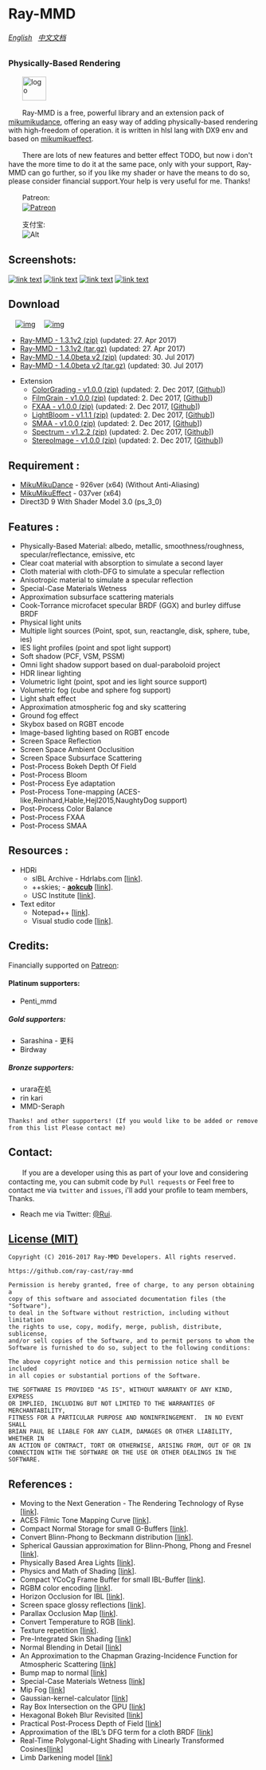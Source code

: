 Ray-MMD
========
###### [English](https://github.com/ray-cast/ray-mmd/blob/developing/README.md) &nbsp; [中文文档](https://github.com/ray-cast/ray-mmd/blob/developing/README_chs.md)
### Physically-Based Rendering ###
　　<img style="vertical-align: top;" src="./Shader/screenshots/logo.png" alt="logo" height="48px">

　　Ray-MMD is a free, powerful library and an extension pack of [mikumikudance](http://www.geocities.jp/higuchuu4/index_e.htm), offering an easy way of adding physically-based rendering with high-freedom of operation. it is written in hlsl lang with DX9 env and based on [mikumikueffect](https://bowlroll.net/file/35012). 

　　There are lots of new features and better effect TODO, but now i don't have the more time to do it at the same pace, only with your support, Ray-MMD can go further, so if you like my shader or have the means to do so, please consider financial support.Your help is very useful for me. Thanks! 

　　Patreon:
<br>　　[![Patreon](https://cloud.githubusercontent.com/assets/8225057/5990484/70413560-a9ab-11e4-8942-1a63607c0b00.png)](http://www.patreon.com/cubizer)

　　支付宝:
<br>　　![Alt](https://raw.githubusercontent.com/ray-cast/ray-mmd/developing/Shader/screenshots/ali.png)

Screenshots:
------------
[![link text](./Shader/screenshots/screen1_small.jpg)](https://raw.githubusercontent.com/ray-cast/ray-mmd/developing/Shader/screenshots/screen1.jpg)
[![link text](./Shader/screenshots/screen2_small.png)](https://raw.githubusercontent.com/ray-cast/ray-mmd/developing/Shader/screenshots/screen2.png)
[![link text](./Shader/screenshots/screen3_small.jpg)](https://raw.githubusercontent.com/ray-cast/ray-mmd/developing/Shader/screenshots/screen3.png)
[![link text](./Shader/screenshots/screen4_small.jpg)](https://raw.githubusercontent.com/ray-cast/ray-mmd/developing/Shader/screenshots/screen4.png)

Download
------------
　[![img](https://img.shields.io/badge/version-1.3.1v2-brightgreen.svg)](https://github.com/ray-cast/ray-mmd/archive/1.3.1v2.zip)
　[![img](https://img.shields.io/badge/version-1.4.0beta3-brightgreen.svg)](https://github.com/ray-cast/ray-mmd/archive/140beta3.zip)

* [Ray-MMD - 1.3.1v2 (zip)](https://github.com/ray-cast/ray-mmd/archive/1.3.1v2.zip)  (updated: 27. Apr 2017)
* [Ray-MMD - 1.3.1v2 (tar.gz)](https://github.com/ray-cast/ray-mmd/archive/1.3.1v2.tar.gz)  (updated: 27. Apr 2017)
* [Ray-MMD - 1.4.0beta v2 (zip)](https://github.com/ray-cast/ray-mmd/archive/140beta2.zip) (updated: 30. Jul 2017)
* [Ray-MMD - 1.4.0beta v2 (tar.gz)](https://github.com/ray-cast/ray-mmd/archive/140beta2.tar.gz) (updated: 30. Jul 2017)
- Extension
	- [ColorGrading - v1.0.0 (zip)](https://github.com/MikuMikuShaders/ColorGrading/archive/v1.0.0.zip) (updated: 2. Dec 2017, \[[Github](https://github.com/MikuMikuShaders/ColorGrading)\])
	- [FilmGrain - v1.0.0 (zip)](https://github.com/MikuMikuShaders/FilmGrain/archive/v1.0.0.zip) (updated: 2. Dec 2017, \[[Github](https://github.com/MikuMikuShaders/FilmGrain)\])
	- [FXAA - v1.0.0 (zip)](https://github.com/MikuMikuShaders/FXAA/archive/v1.0.0.zip) (updated: 2. Dec 2017, \[[Github](https://github.com/MikuMikuShaders/FXAA)\])
	- [LightBloom - v1.1.1 (zip)](https://github.com/MikuMikuShaders/LightBloom/archive/v1.1.1.zip) (updated: 2. Dec 2017, \[[Github](https://github.com/MikuMikuShaders/LightBloom)\])
	- [SMAA - v1.0.0 (zip)](https://github.com/MikuMikuShaders/SMAA/archive/v1.0.0.zip) (updated: 2. Dec 2017, \[[Github](https://github.com/MikuMikuShaders/SMAA)\])
	- [Spectrum - v1.2.2 (zip)](https://github.com/MikuMikuShaders/Spectrum/archive/v1.2.2.zip) (updated: 2. Dec 2017, \[[Github](https://github.com/MikuMikuShaders/Spectrum)\])
	- [StereoImage - v1.0.0 (zip)](https://github.com/MikuMikuShaders/StereoImage/archive/v1.0.0.zip) (updated: 2. Dec 2017, \[[Github](https://github.com/MikuMikuShaders/StereoImage)\])

Requirement :
------------
* [MikuMikuDance](http://www.geocities.jp/higuchuu4/index_e.htm) - 926ver (x64) (Without Anti-Aliasing)
* [MikuMikuEffect](https://bowlroll.net/file/35012) - 037ver (x64)
* Direct3D 9 With Shader Model 3.0 (ps_3_0)

Features :
------------
* Physically-Based Material: albedo, metallic, smoothness/roughness, specular/reflectance, emissive, etc
* Clear coat material with absorption to simulate a second layer
* Cloth material with cloth-DFG to simulate a specular reflection
* Anisotropic material to simulate a specular reflection
* Special-Case Materials Wetness
* Approximation subsurface scattering materials
* Cook-Torrance microfacet specular BRDF (GGX) and burley diffuse BRDF
* Physical light units
* Multiple light sources (Point, spot, sun, reactangle, disk, sphere, tube, ies)
* IES light profiles (point and spot light support)
* Soft shadow (PCF, VSM, PSSM)
* Omni light shadow support based on dual-paraboloid project
* HDR linear lighting
* Volumetric light (point, spot and ies light source support)
* Volumetric fog (cube and sphere fog support)
* Light shaft effect
* Approximation atmospheric fog and sky scattering
* Ground fog effect
* Skybox based on RGBT encode
* Image-based lighting based on RGBT encode
* Screen Space Reflection
* Screen Space Ambient Occlusition
* Screen Space Subsurface Scattering
* Post-Process Bokeh Depth Of Field
* Post-Process Bloom
* Post-Process Eye adaptation
* Post-Process Tone-mapping (ACES-like,Reinhard,Hable,Hejl2015,NaughtyDog support)
* Post-Process Color Balance
* Post-Process FXAA
* Post-Process SMAA

Resources :
------------
- HDRi
	- sIBL Archive - Hdrlabs.com \[[link](http://www.hdrlabs.com/sibl/archive.html)\].
	- ++skies; - **[aokcub](https://twitter.com/aokcub_cg)** \[[link](https://aokcub.net/cg/incskies/)\].
	- USC Institute \[[link](http://gl.ict.usc.edu/Data/HighResProbes)\].
- Text editor
	- Notepad++ \[[link](https://notepad-plus-plus.org)\].
	- Visual studio code \[[link](http://code.visualstudio.com/Download)\].

Credits:
-------------
Financially supported on [Patreon](http://www.patreon.com/cubizer):  

#### Platinum supporters:
* Penti_mmd

##### Gold supporters:
* Sarashina - 更科
* Birdway

##### Bronze supporters:
* urara在処
* rin kari
* MMD-Seraph

`Thanks! and other supporters! (If you would like to be added or remove from this list Please contact me)`

Contact:
------------
　　If you are a developer using this as part of your love and considering contacting me, you can submit code by `Pull requests` or Feel free to contact me via `twitter` and `issues`, i'll add your profile to team members, Thanks.

* Reach me via Twitter: [@Rui](https://twitter.com/Rui_cg).

[License (MIT)](https://raw.githubusercontent.com/ray-cast/ray-mmd/developing/LICENSE.txt)
-------------------------------------------------------------------------------
	Copyright (C) 2016-2017 Ray-MMD Developers. All rights reserved.

	https://github.com/ray-cast/ray-mmd

	Permission is hereby granted, free of charge, to any person obtaining a
	copy of this software and associated documentation files (the "Software"),
	to deal in the Software without restriction, including without limitation
	the rights to use, copy, modify, merge, publish, distribute, sublicense,
	and/or sell copies of the Software, and to permit persons to whom the
	Software is furnished to do so, subject to the following conditions:

	The above copyright notice and this permission notice shall be included
	in all copies or substantial portions of the Software.

	THE SOFTWARE IS PROVIDED "AS IS", WITHOUT WARRANTY OF ANY KIND, EXPRESS
	OR IMPLIED, INCLUDING BUT NOT LIMITED TO THE WARRANTIES OF MERCHANTABILITY,
	FITNESS FOR A PARTICULAR PURPOSE AND NONINFRINGEMENT.  IN NO EVENT SHALL
	BRIAN PAUL BE LIABLE FOR ANY CLAIM, DAMAGES OR OTHER LIABILITY, WHETHER IN
	AN ACTION OF CONTRACT, TORT OR OTHERWISE, ARISING FROM, OUT OF OR IN
	CONNECTION WITH THE SOFTWARE OR THE USE OR OTHER DEALINGS IN THE SOFTWARE.

References :
--------
* Moving to the Next Generation - The Rendering Technology of Ryse \[[link](http://www.crytek.com/download/2014_03_25_CRYENGINE_GDC_Schultz.pdf)\].
* ACES Filmic Tone Mapping Curve \[[link](https://knarkowicz.wordpress.com/2016/08/31/hdr-display-first-steps/)\].
* Compact Normal Storage for small G-Buffers \[[link](http://aras-p.info/texts/CompactNormalStorage.html)\].
* Convert Blinn-Phong to Beckmann distribution \[[link](http://simonstechblog.blogspot.de/2011/12/microfacet-brdf.html)\].
* Spherical Gaussian approximation for Blinn-Phong, Phong and Fresnel \[[link](https://seblagarde.wordpress.com/2012/06/03/spherical-gaussien-approximation-for-blinn-phong-phong-and-fresnel/)\].
* Physically Based Area Lights \[[link](http://www.frostbite.com/wp-content/uploads/2014/11/course_notes_moving_frostbite_to_pbr.pdf)\].
* Physics and Math of Shading \[[link](http://blog.selfshadow.com/publications/s2015-shading-course/hoffman/s2015_pbs_physics_math_slides.pdf)\].
* Compact YCoCg Frame Buffer for small IBL-Buffer \[[link](http://jcgt.org/published/0001/01/02/)\].
* RGBM color encoding \[[link](http://graphicrants.blogspot.com/2009/04/rgbm-color-encoding.html)\].
* Horizon Occlusion for IBL \[[link](http://marmosetco.tumblr.com/post/81245981087)\].
* Screen space glossy reflections \[[link](http://roar11.com/2015/07/screen-space-glossy-reflections/)\].
* Parallax Occlusion Map \[[link](http://sunandblackcat.com/tipFullView.php?topicid=28)\].
* Convert Temperature to RGB \[[link](https://github.com/davidf2281/ColorTempToRGB)\].
* Texture repetition \[[link](http://www.iquilezles.org/www/articles/texturerepetition/texturerepetition.htm)\].
* Pre-Integrated Skin Shading \[[link](http://simonstechblog.blogspot.com/2015/02/pre-integrated-skin-shading.html)\]
* Normal Blending in Detail \[[link](http://blog.selfshadow.com/publications/blending-in-detail/)\]
* An Approximation to the Chapman Grazing-Incidence Function for Atmospheric Scattering \[[link](http://www.gameenginegems.net/gemsdb/article.php?id=1133)\]
* Bump map to normal \[[link](https://docs.unrealengine.com/latest/attachments/Engine/Rendering/LightingAndShadows/BumpMappingWithoutTangentSpace/mm_sfgrad_bump.pdf)\]
* Special-Case Materials Wetness \[[link](http://advances.realtimerendering.com/other/2016/naughty_dog/NaughtyDog_TechArt_Final.pdf)\]
* Mip Fog \[[link](http://advances.realtimerendering.com/other/2016/naughty_dog/NaughtyDog_TechArt_Final.pdf)\]
* Gaussian-kernel-calculator \[[link](http://dev.theomader.com/gaussian-kernel-calculator/)\]
* Ray Box Intersection on the GPU \[[link](https://github.com/hpicgs/cgsee/wiki/Ray-Box-Intersection-on-the-GPU)\]
* Hexagonal Bokeh Blur Revisited \[[link](https://colinbarrebrisebois.com/2017/04/18/hexagonal-bokeh-blur-revisited/)\]
* Practical Post-Process Depth of Field \[[link](https://developer.nvidia.com/gpugems/GPUGems3/gpugems3_ch28.html)\]
* Approximation of the IBL’s DFG term for a cloth BRDF \[[link](https://gist.github.com/romainguy/52d0e7f070d9ed7b44a0327d735fe33e)\]
* Real-Time Polygonal-Light Shading with Linearly Transformed Cosines\[[link](https://eheitzresearch.wordpress.com/415-2/)\]
* Limb Darkening model \[[link](http://www.physics.hmc.edu/faculty/esin/a101/limbdarkening.pdf)\]